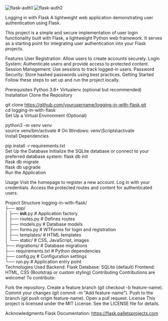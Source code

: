 ![flask-auth1](https://github.com/user-attachments/assets/34e05b74-b2d6-4e5c-bbca-7774967f8957)
![flask-auth2](https://github.com/user-attachments/assets/32a88f1f-0121-4a7a-88ec-76fe56a02242)

Logging in with Flask
A lightweight web application demonstrating user authentication using Flask.

This project is a simple and secure implementation of user login functionality built with Flask, a lightweight Python web framework. It serves as a starting point for integrating user authentication into your Flask projects.

Features
User Registration: Allow users to create accounts securely.
Login System: Authenticate users and provide access to protected content.
Session Management: Use sessions to track logged-in users.
Password Security: Store hashed passwords using best practices.
Getting Started
Follow these steps to set up and run the project locally.

Prerequisites
Python 3.8+
Virtualenv (optional but recommended)
Installation
Clone the Repository


git clone https://github.com/yourusername/logging-in-with-flask.git  
cd logging-in-with-flask  
Set Up a Virtual Environment (Optional)


python3 -m venv venv  
source venv/bin/activate  # On Windows: venv\Scripts\activate  
Install Dependencies


pip install -r requirements.txt  
Set Up the Database
Initialize the SQLite database or connect to your preferred database system:
flask db init  
flask db migrate  
flask db upgrade  
Run the Application



Usage
Visit the homepage to register a new account.
Log in with your credentials.
Access the protected routes and content for authenticated users.

Project Structure
logging-in-with-flask/  
├── app/  
│   ├── __init__.py    # Application factory  
│   ├── routes.py      # Defines routes  
│   ├── models.py      # Database models  
│   ├── forms.py       # WTForms for login and registration  
│   ├── templates/     # HTML templates  
│   └── static/        # CSS, JavaScript, images  
├── migrations/        # Database migrations  
├── requirements.txt   # Python dependencies  
├── config.py          # Configuration settings  
└── run.py             # Application entry point  
Technologies Used
Backend: Flask
Database: SQLite (default)
Frontend: HTML, CSS (Bootstrap or custom styling)
Contributing
Contributions are welcome! To contribute:

Fork the repository.
Create a feature branch (git checkout -b feature-name).
Commit your changes (git commit -m "Add feature-name").
Push to the branch (git push origin feature-name).
Open a pull request.
License
This project is licensed under the MIT License. See the LICENSE file for details.

Acknowledgments
Flask Documentation: https://flask.palletsprojects.com


